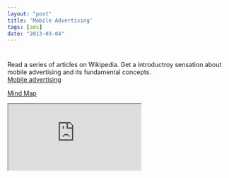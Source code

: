 ```yaml
---
layout: "post"
title: 'Mobile Advertising'
tags: [ads]
date: "2013-03-04"
---
```


#

Read a series of articles on Wikipedia. Get a introductroy sensation about mobile advertising and its fundamental concepts.  
[Mobile advertising](http://en.wikipedia.org/wiki/Mobile_advertising)

<p className="heading">
  <a href="http://app.wisemapping.com/c/maps/103695/public">Mind Map</a>
</p>
<div className="content">
  <iframe style={{ width: '700px', height: '400px', border: '1px solid black' }} src="http://app.wisemapping.com/c/maps/103695/embed?zoom=1"></iframe>
</div>